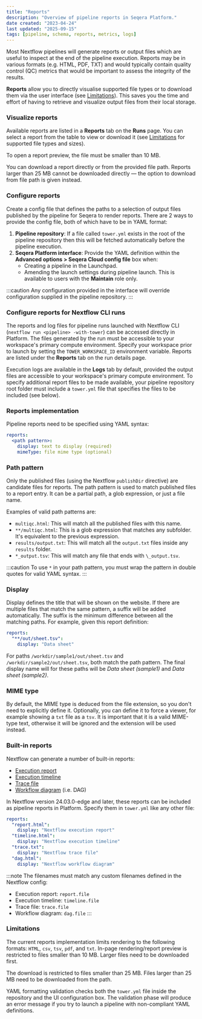 ```yaml
---
title: "Reports"
description: "Overview of pipeline reports in Seqera Platform."
date created: "2023-04-24"
last updated: "2025-09-15"
tags: [pipeline, schema, reports, metrics, logs]
---
```


Most Nextflow pipelines will generate reports or output files which are useful to inspect at the end of the pipeline execution. Reports may be in various formats (e.g. HTML, PDF, TXT) and would typically contain quality control (QC) metrics that would be important to assess the integrity of the results.

**Reports** allow you to directly visualise supported file types or to download them via the user interface (see [Limitations](#limitations)). This saves you the time and effort of having to retrieve and visualize output files from their local storage.

### Visualize reports

Available reports are listed in a **Reports** tab on the **Runs** page. You can select a report from the table to view or download it (see [Limitations](#limitations) for supported file types and sizes).

To open a report preview, the file must be smaller than 10 MB.

You can download a report directly or from the provided file path. Reports larger than 25 MB cannot be downloaded directly — the option to download from file path is given instead.

### Configure reports

Create a config file that defines the paths to a selection of output files published by the pipeline for Seqera to render reports. There are 2 ways to provide the config file, both of which have to be in YAML format:

1. **Pipeline repository**: If a file called `tower.yml` exists in the root of the pipeline repository then this will be fetched automatically before the pipeline execution.
2. **Seqera Platform interface**: Provide the YAML definition within the **Advanced options > Seqera Cloud config file** box when:
   - Creating a pipeline in the Launchpad.
   - Amending the launch settings during pipeline launch. This is available to users with the **Maintain** role only.

:::caution
Any configuration provided in the interface will override configuration supplied in the pipeline repository.
:::

### Configure reports for Nextflow CLI runs 

The reports and log files for pipeline runs launched with Nextflow CLI (`nextflow run <pipeline> -with-tower`) can be accessed directly in Platform. The files generated by the run must be accessible to your workspace's primary compute environment. Specify your workspace prior to launch by setting the `TOWER_WORKSPACE_ID` environment variable. Reports are listed under the **Reports** tab on the run details page.

Execution logs are available in the **Logs** tab by default, provided the output files are accessible to your workspace's primary compute environment. To specify additional report files to be made available, your pipeline repository root folder must include a `tower.yml` file that specifies the files to be included (see below).

### Reports implementation

Pipeline reports need to be specified using YAML syntax:

```yaml
reports:
  <path pattern>:
    display: text to display (required)
    mimeType: file mime type (optional)
```

### Path pattern

Only the published files (using the Nextflow `publishDir` directive) are candidate files for reports. The path pattern is used to match published files to a report entry. It can be a partial path, a glob expression, or just a file name.

Examples of valid path patterns are:

- `multiqc.html`: This will match all the published files with this name.
- `**/multiqc.html`: This is a glob expression that matches any subfolder. It's equivalent to the previous expression.
- `results/output.txt`: This will match all the `output.txt` files inside any `results` folder.
- `*_output.tsv`: This will match any file that ends with `\_output.tsv`.

:::caution
To use `*` in your path pattern, you must wrap the pattern in double quotes for valid YAML syntax.
:::

### Display

Display defines the title that will be shown on the website. If there are multiple files that match the same pattern, a suffix will be added automatically. The suffix is the minimum difference between all the matching paths. For example, given this report definition:

```yaml
reports:
  "**/out/sheet.tsv":
    display: "Data sheet"
```

For paths `/workdir/sample1/out/sheet.tsv` and `/workdir/sample2/out/sheet.tsv`, both match the path pattern. The final display name will for these paths will be _Data sheet (sample1)_ and _Data sheet (sample2)_.

### MIME type

By default, the MIME type is deduced from the file extension, so you don't need to explicitly define it. Optionally, you can define it to force a viewer, for example showing a `txt` file as a `tsv`. It is important that it is a valid MIME-type text, otherwise it will be ignored and the extension will be used instead.

### Built-in reports

Nextflow can generate a number of built-in reports:

- [Execution report](https://nextflow.io/docs/latest/tracing.html#execution-report)
- [Execution timeline](https://nextflow.io/docs/latest/tracing.html#timeline-report)
- [Trace file](https://nextflow.io/docs/latest/tracing.html#trace-report)
- [Workflow diagram](https://nextflow.io/docs/latest/tracing.html#dag-visualisation) (i.e. DAG)

In Nextflow version 24.03.0-edge and later, these reports can be included as pipeline reports in Platform. Specify them in `tower.yml` like any other file:

```yaml
reports:
  "report.html":
    display: "Nextflow execution report"
  "timeline.html":
    display: "Nextflow execution timeline"
  "trace.txt":
    display: "Nextflow trace file"
  "dag.html":
    display: "Nextflow workflow diagram"
```

:::note
The filenames must match any custom filenames defined in the Nextflow config:

- Execution report: `report.file`
- Execution timeline: `timeline.file`
- Trace file: `trace.file`
- Workflow diagram: `dag.file`
:::

### Limitations

The current reports implementation limits rendering to the following formats: `HTML`, `csv`, `tsv`, `pdf`, and `txt`. In-page rendering/report preview is restricted to files smaller than 10 MB. Larger files need to be downloaded first.

The download is restricted to files smaller than 25 MB. Files larger than 25 MB need to be downloaded from the path.

YAML formatting validation checks both the `tower.yml` file inside the repository and the UI configuration box. The validation phase will produce an error message if you try to launch a pipeline with non-compliant YAML definitions.
